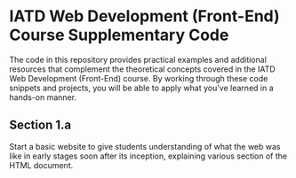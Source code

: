 # IATD Web Development (Front-End) Course Supplementary Code


The code in this repository provides practical examples and additional resources that complement the theoretical concepts covered in the IATD Web Development (Front-End) course. By working through these code snippets and projects, you will be able to apply what you've learned in a hands-on manner.

## Section 1.a 

Start a basic website to give students understanding of what the web was like in early stages soon after its inception, explaining various section of the HTML document. 


